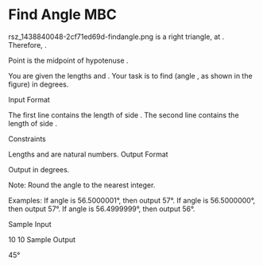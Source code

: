 # Find Angle MBC
rsz_1438840048-2cf71ed69d-findangle.png  is a right triangle,  at .
Therefore, .

Point  is the midpoint of hypotenuse .

You are given the lengths  and .
Your task is to find  (angle , as shown in the figure) in degrees.

Input Format

The first line contains the length of side .
The second line contains the length of side .

Constraints


Lengths  and  are natural numbers.
Output Format

Output  in degrees.

Note: Round the angle to the nearest integer.

Examples:
If angle is 56.5000001°, then output 57°.
If angle is 56.5000000°, then output 57°.
If angle is 56.4999999°, then output 56°.


Sample Input

10
10
Sample Output

45°